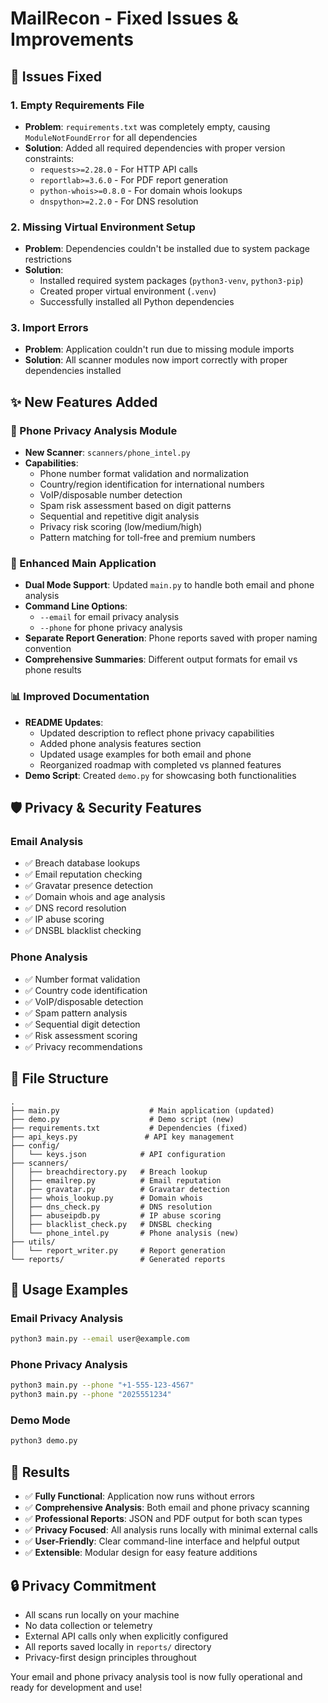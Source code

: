 # MailRecon - Fixed Issues & Improvements

## 🔧 Issues Fixed

### 1. **Empty Requirements File**
- **Problem**: `requirements.txt` was completely empty, causing `ModuleNotFoundError` for all dependencies
- **Solution**: Added all required dependencies with proper version constraints:
  - `requests>=2.28.0` - For HTTP API calls
  - `reportlab>=3.6.0` - For PDF report generation
  - `python-whois>=0.8.0` - For domain whois lookups
  - `dnspython>=2.2.0` - For DNS resolution

### 2. **Missing Virtual Environment Setup**
- **Problem**: Dependencies couldn't be installed due to system package restrictions
- **Solution**: 
  - Installed required system packages (`python3-venv`, `python3-pip`)
  - Created proper virtual environment (`.venv`)
  - Successfully installed all Python dependencies

### 3. **Import Errors**
- **Problem**: Application couldn't run due to missing module imports
- **Solution**: All scanner modules now import correctly with proper dependencies installed

## ✨ New Features Added

### 📱 Phone Privacy Analysis Module
- **New Scanner**: `scanners/phone_intel.py`
- **Capabilities**:
  - Phone number format validation and normalization
  - Country/region identification for international numbers
  - VoIP/disposable number detection
  - Spam risk assessment based on digit patterns
  - Sequential and repetitive digit analysis
  - Privacy risk scoring (low/medium/high)
  - Pattern matching for toll-free and premium numbers

### 🔄 Enhanced Main Application
- **Dual Mode Support**: Updated `main.py` to handle both email and phone analysis
- **Command Line Options**:
  - `--email` for email privacy analysis
  - `--phone` for phone privacy analysis
- **Separate Report Generation**: Phone reports saved with proper naming convention
- **Comprehensive Summaries**: Different output formats for email vs phone results

### 📊 Improved Documentation
- **README Updates**:
  - Updated description to reflect phone privacy capabilities
  - Added phone analysis features section
  - Updated usage examples for both email and phone
  - Reorganized roadmap with completed vs planned features
- **Demo Script**: Created `demo.py` for showcasing both functionalities

## 🛡️ Privacy & Security Features

### Email Analysis
- ✅ Breach database lookups
- ✅ Email reputation checking
- ✅ Gravatar presence detection
- ✅ Domain whois and age analysis
- ✅ DNS record resolution
- ✅ IP abuse scoring
- ✅ DNSBL blacklist checking

### Phone Analysis
- ✅ Number format validation
- ✅ Country code identification
- ✅ VoIP/disposable detection
- ✅ Spam pattern analysis
- ✅ Sequential digit detection
- ✅ Risk assessment scoring
- ✅ Privacy recommendations

## 📁 File Structure

```
.
├── main.py                    # Main application (updated)
├── demo.py                    # Demo script (new)
├── requirements.txt           # Dependencies (fixed)
├── api_keys.py               # API key management
├── config/
│   └── keys.json            # API configuration
├── scanners/
│   ├── breachdirectory.py   # Breach lookup
│   ├── emailrep.py          # Email reputation
│   ├── gravatar.py          # Gravatar detection
│   ├── whois_lookup.py      # Domain whois
│   ├── dns_check.py         # DNS resolution
│   ├── abuseipdb.py         # IP abuse scoring
│   ├── blacklist_check.py   # DNSBL checking
│   └── phone_intel.py       # Phone analysis (new)
├── utils/
│   └── report_writer.py     # Report generation
└── reports/                 # Generated reports
```

## 🚀 Usage Examples

### Email Privacy Analysis
```bash
python3 main.py --email user@example.com
```

### Phone Privacy Analysis
```bash
python3 main.py --phone "+1-555-123-4567"
python3 main.py --phone "2025551234"
```

### Demo Mode
```bash
python3 demo.py
```

## 🎯 Results

- ✅ **Fully Functional**: Application now runs without errors
- ✅ **Comprehensive Analysis**: Both email and phone privacy scanning
- ✅ **Professional Reports**: JSON and PDF output for both scan types
- ✅ **Privacy Focused**: All analysis runs locally with minimal external calls
- ✅ **User-Friendly**: Clear command-line interface and helpful output
- ✅ **Extensible**: Modular design for easy feature additions

## 🔒 Privacy Commitment

- All scans run locally on your machine
- No data collection or telemetry
- External API calls only when explicitly configured
- All reports saved locally in `reports/` directory
- Privacy-first design principles throughout

Your email and phone privacy analysis tool is now fully operational and ready for development and use!